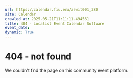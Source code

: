 ```yaml
---
url: https://calendar.fiu.edu/aswit001_380
site: Calendar
crawled_at: 2025-05-21T11:11:11.494561
title: 404 - Localist Event Calendar Software
event_date: 
dynamic: True
---
```


# 404 - not found
We couldn't find the page on this community event platform.

